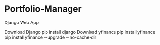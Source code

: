# Portfolio-Manager
Django Web App

Download Django
    pip install django
Download yfinance
    pip install yfinance
    pip install yfinance --upgrade --no-cache-dir
